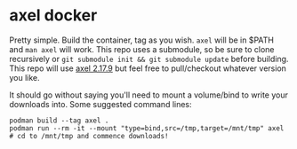 # axel docker

Pretty simple. Build the container, tag as you wish. `axel` will be in $PATH and `man axel` will work. This repo uses a submodule, so be sure to clone recursively or `git submodule init && git submodule update` before building. This repo will use [axel 2.17.9](https://github.com/axel-download-accelerator/axel/tree/v2.17.9) but feel free to pull/checkout whatever version you like.

It should go without saying you'll need to mount a volume/bind to write your downloads into. Some suggested command lines:

    podman build --tag axel .
    podman run --rm -it --mount "type=bind,src=/tmp,target=/mnt/tmp" axel
    # cd to /mnt/tmp and commence downloads!

